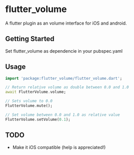 # flutter_volume

A flutter plugin as an volume interface for iOS and android.

## Getting Started

Set flutter_volume as dependencie in your pubspec.yaml

## Usage
```dart
import 'package:flutter_volume/flutter_volume.dart';

// Return relative volume as double between 0.0 and 1.0
await FlutterVolume.volume;

// Sets volume to 0.0
FlutterVolume.mute();

// Set volume between 0.0 and 1.0 as relative value
FlutterVolume.setVolume(0.1);

```


## TODO

- Make it iOS compatible (help is appreciated!)